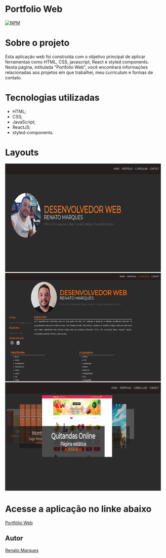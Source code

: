 # Portfolio Web

[![NPM](https://img.shields.io/npm/l/react)](https://github.com/renatomak/portfolio-web/blob/master/LICENSE)


# Sobre o projeto

Esta aplicação web foi construída com o objetivo principal de aplicar ferramentas como HTML, CSS, javascript, React e styled components.
Nesta página, intitulada "Portfolio Web”, você encontrará informações relacionadas aos projetos em que trabalhei, meu curriculum e formas de contato. 


# Tecnologias utilizadas

- HTML;
- CSS;
- JavaScript;
- ReactJS;
- styled-components.

# Layouts

<div  align="center">
  <img alt="layout" title="#layout Home" src="public/images/layouts/home.png" height="350"/><br />
  <img alt="layout" title="#layout curriculum" src="public/images/layouts/curriculum.png" height="350"/>
  <img alt="layout" title="#layout portfolio" src="public/images/layouts/potfolio.png" height="350" />
</div>


# Acesse a aplicação no linke abaixo

[Portfólio Web](https://renatomarques-portfolioweb.netlify.app/)


## Autor
[Renato Marques](https://www.linkedin.com/in/renatomarques-dev-web/)


